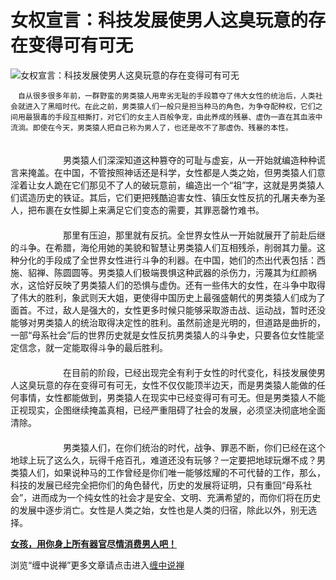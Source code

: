 女权宣言：科技发展使男人这臭玩意的存在变得可有可无
====

			

                                               

![女权宣言：科技发展使男人这臭玩意的存在变得可有可无](http://simg.sinajs.cn/blog7style/images/common/sg_trans.gif)

                                             

                                              

    　自从很多很多年前，一群野蛮的男类猿人用卑劣无耻的手段篡夺了伟大女性的统治后，人类社会就进入了黑暗时代。在此之前，男类猿人们一般只是担当种马的角色，为争夺配种权，它们之间用最狠毒的手段互相撕打，对它们的女主人百般争宠，由此养成的残暴、虚伪一直在其血液中流淌。即使在今天，男类猿人把自己称为男人了，也还是改不了那虚伪、残暴的本性。  
　　　　　　  
　　　　　　男类猿人们深深知道这种篡夺的可耻与虚妄，从一开始就编造种种谎言来掩盖。在中国，不管按照神话还是科学，女性都是人类之始，但男类猿人们意淫着让女人跪在它们那见不了人的破玩意前，编造出一个“祖”字，这就是男类猿人们谎造历史的铁证。其后，它们更把残酷迫害女性、镇压女性反抗的孔屠夫奉为圣人，把布裹在女性脚上来满足它们变态的需要，其罪恶罄竹难书。  
　　　　　　  
　　　　　　那里有压迫，那里就有反抗。全世界女性从一开始就展开了前赴后继的斗争。在希腊，海伦用她的美貌和智慧让男类猿人们互相残杀，削弱其力量。这种分化的手段成了全世界女性进行斗争的利器。在中国，她们的杰出代表包括：西施、貂禅、陈圆圆等。男类猿人们极端畏惧这种武器的杀伤力，污蔑其为红颜祸水，这恰好反映了男类猿人们的恐惧与虚伪。还有一些伟大的女性，在斗争中取得了伟大的胜利，象武则天大姐，更使得中国历史上最强盛朝代的男类猿人们成为了面首。不过，敌人是强大的，女性更多时候只能够采取游击战、运动战，暂时还没能够对男类猿人的统治取得决定性的胜利。虽然前途是光明的，但道路是曲折的，一部“母系社会”后的世界历史就是女性反抗男类猿人的斗争史，只要各位女性能坚定信念，就一定能取得斗争的最后胜利。  
　　　　　　  
　　　　　　在目前的阶段，已经出现完全有利于女性的时代变化，科技发展使男人这臭玩意的存在变得可有可无，女性不仅仅能顶半边天，而是男类猿人能做的任何事情，女性都能做到，男类猿人在现实中已经变得可有可无。但是男类猿人不能正视现实，企图继续掩盖真相，已经严重阻碍了社会的发展，必须坚决彻底地全面清除。  
　　　　　　  
　　　　　　男类猿人们，在你们统治的时代，战争、罪恶不断，你们已经在这个地球上玩了这么久，玩得千疮百孔，难道还没有玩够？一定要把地球玩爆不成？男类猿人们，如果说种马的工作曾经是你们唯一能够炫耀的不可代替的工作，那么，科技的发展已经完全把你们的角色替代，历史的发展将证明，只有重回“母系社会”，进而成为一个纯女性的社会才是安全、文明、充满希望的，而你们将在历史的发展中逐步消亡。女性是人类之始，女性也是人类的归宿，除此以外，别无选择。

[**女孩，用你身上所有器官尽情消费男人吧！**](http://blog.sina.com.cn/u/486e105c010002iv)

浏览“缠中说禅”更多文章请点击进入[缠中说禅](http://blog.sina.com.cn/m/chzhshch)
